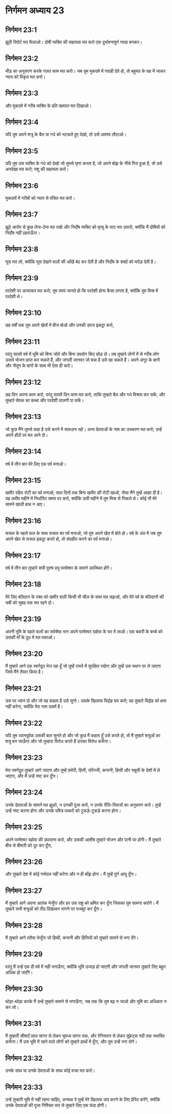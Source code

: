 # निर्गमन अध्याय 23

## निर्गमन 23:1
झूठी रिपोर्ट मत फैलाओ। दोषी व्यक्ति की सहायता मत करो एक दुर्भावनापूर्ण गवाह बनकर।

## निर्गमन 23:2
भीड़ का अनुसरण करके गलत काम मत करो। जब तुम मुकदमे में गवाही देते हो, तो बहुमत के पक्ष में जाकर न्याय को विकृत मत करो।

## निर्गमन 23:3
और मुकदमे में गरीब व्यक्ति के प्रति पक्षपात मत दिखाओ।

## निर्गमन 23:4
यदि तुम अपने शत्रु के बैल या गधे को भटकते हुए देखो, तो उसे अवश्य लौटाओ।

## निर्गमन 23:5
यदि तुम उस व्यक्ति के गधे को देखो जो तुमसे घृणा करता है, जो अपने बोझ के नीचे गिरा हुआ है, तो उसे अनदेखा मत करो; पशु की सहायता करो।

## निर्गमन 23:6
मुकदमों में गरीबों को न्याय से वंचित मत करो।

## निर्गमन 23:7
झूठे आरोप से कुछ लेना-देना मत रखो और निर्दोष व्यक्ति को मृत्यु के घाट मत उतारो, क्योंकि मैं दोषियों को निर्दोष नहीं ठहराऊँगा।

## निर्गमन 23:8
घूस मत लो, क्योंकि घूस देखने वालों की आँखें बंद कर देती है और निर्दोष के शब्दों को मरोड़ देती है।

## निर्गमन 23:9
परदेशी पर अत्याचार मत करो; तुम स्वयं जानते हो कि परदेशी होना कैसा लगता है, क्योंकि तुम मिस्र में परदेशी थे।

## निर्गमन 23:10
छह वर्षों तक तुम अपने खेतों में बीज बोओ और उनकी उपज इकट्ठा करो,

## निर्गमन 23:11
परंतु सातवें वर्ष में भूमि को बिना जोते और बिना उपयोग किए छोड़ दो। तब तुम्हारे लोगों में से गरीब लोग उससे भोजन प्राप्त कर सकते हैं, और जंगली जानवर जो बचा है उसे खा सकते हैं। अपने अंगूर के बागों और जैतून के बागों के साथ भी ऐसा ही करो।

## निर्गमन 23:12
छह दिन अपना काम करो, परंतु सातवें दिन काम मत करो, ताकि तुम्हारे बैल और गधे विश्राम कर सकें, और तुम्हारे सेवक का बच्चा और परदेशी ताज़गी पा सकें।

## निर्गमन 23:13
जो कुछ मैंने तुमसे कहा है उसे करने में सावधान रहो। अन्य देवताओं के नाम का उच्चारण मत करो; उन्हें अपने होंठों पर मत आने दो।

## निर्गमन 23:14
वर्ष में तीन बार मेरे लिए एक पर्व मनाओ।

## निर्गमन 23:15
खमीर रहित रोटी का पर्व मनाओ; सात दिनों तक बिना खमीर की रोटी खाओ, जैसा मैंने तुम्हें आज्ञा दी है। यह अवीव महीने में निर्धारित समय पर करो, क्योंकि उसी महीने में तुम मिस्र से निकले थे। कोई भी मेरे सामने खाली हाथ न आए।

## निर्गमन 23:16
फसल के पहले फल के साथ फसल का पर्व मनाओ, जो तुम अपने खेत में बोते हो। वर्ष के अंत में जब तुम अपने खेत से फसल इकट्ठा करते हो, तो संग्रहीत करने का पर्व मनाओ।

## निर्गमन 23:17
वर्ष में तीन बार तुम्हारे सभी पुरुष प्रभु परमेश्वर के सामने उपस्थित होंगे।

## निर्गमन 23:18
मेरे लिए बलिदान के रक्त को खमीर वाली किसी भी चीज़ के साथ मत चढ़ाओ, और मेरे पर्व के बलिदानों की चर्बी को सुबह तक मत रहने दो।

## निर्गमन 23:19
अपनी भूमि के पहले फलों का सर्वश्रेष्ठ भाग अपने परमेश्वर यहोवा के घर में लाओ। एक बकरी के बच्चे को उसकी माँ के दूध में मत पकाओ।

## निर्गमन 23:20
मैं तुम्हारे आगे एक स्वर्गदूत भेज रहा हूँ जो तुम्हें रास्ते में सुरक्षित रखेगा और तुम्हें उस स्थान पर ले जाएगा जिसे मैंने तैयार किया है।

## निर्गमन 23:21
उस पर ध्यान दो और जो वह कहता है उसे सुनो। उसके खिलाफ विद्रोह मत करो; वह तुम्हारे विद्रोह को क्षमा नहीं करेगा, क्योंकि मेरा नाम उसमें है।

## निर्गमन 23:22
यदि तुम ध्यानपूर्वक उसकी बात सुनते हो और जो कुछ मैं कहता हूँ उसे करते हो, तो मैं तुम्हारे शत्रुओं का शत्रु बन जाऊँगा और जो तुम्हारा विरोध करते हैं उनका विरोध करूँगा।

## निर्गमन 23:23
मेरा स्वर्गदूत तुम्हारे आगे जाएगा और तुम्हें एमोरी, हित्ती, परिज्जी, कनानी, हिव्वी और यबूसी के देशों में ले जाएगा, और मैं उन्हें नष्ट कर दूँगा।

## निर्गमन 23:24
उनके देवताओं के सामने मत झुको, न उनकी पूजा करो, न उनके रीति-रिवाजों का अनुसरण करो। तुम्हें उन्हें नष्ट करना होगा और उनके पवित्र पत्थरों को टुकड़े-टुकड़े करना होगा।

## निर्गमन 23:25
अपने परमेश्वर यहोवा की उपासना करो, और उसकी आशीष तुम्हारे भोजन और पानी पर होगी। मैं तुम्हारे बीच से बीमारी को दूर कर दूँगा,

## निर्गमन 23:26
और तुम्हारे देश में कोई गर्भपात नहीं करेगा और न ही बाँझ होगा। मैं तुम्हें पूर्ण आयु दूँगा।

## निर्गमन 23:27
मैं तुम्हारे आगे अपना आतंक भेजूँगा और हर उस राष्ट्र को भ्रमित कर दूँगा जिसका तुम सामना करोगे। मैं तुम्हारे सभी शत्रुओं को पीठ दिखाकर भागने पर मजबूर कर दूँगा।

## निर्गमन 23:28
मैं तुम्हारे आगे ततैया भेजूँगा जो हिव्वी, कनानी और हित्तियों को तुम्हारे सामने से भगा देंगे।

## निर्गमन 23:29
परंतु मैं उन्हें एक ही वर्ष में नहीं भगाऊँगा, क्योंकि भूमि उजाड़ हो जाएगी और जंगली जानवर तुम्हारे लिए बहुत अधिक हो जाएँगे।

## निर्गमन 23:30
थोड़ा-थोड़ा करके मैं उन्हें तुम्हारे सामने से भगाऊँगा, जब तक कि तुम बढ़ न जाओ और भूमि का अधिकार न कर लो।

## निर्गमन 23:31
मैं तुम्हारी सीमाएँ लाल सागर से लेकर भूमध्य सागर तक, और रेगिस्तान से लेकर यूफ्रेट्स नदी तक स्थापित करूँगा। मैं उस भूमि में रहने वाले लोगों को तुम्हारे हाथों में दूँगा, और तुम उन्हें भगा दोगे।

## निर्गमन 23:32
उनके साथ या उनके देवताओं के साथ कोई वाचा मत करो।

## निर्गमन 23:33
उन्हें तुम्हारी भूमि में नहीं रहना चाहिए, अन्यथा वे तुम्हें मेरे खिलाफ पाप करने के लिए प्रेरित करेंगे, क्योंकि उनके देवताओं की पूजा निश्चित रूप से तुम्हारे लिए एक फंदा होगी।
